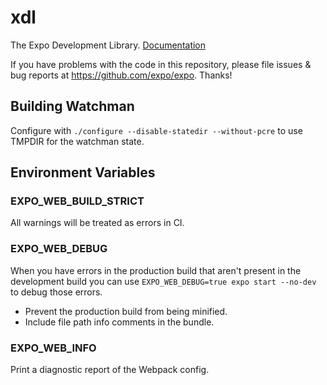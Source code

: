 # xdl

The Expo Development Library.
[Documentation](https://docs.expo.io/versions/latest/workflow/expo-cli/)

If you have problems with the code in this repository, please file issues & bug reports
at https://github.com/expo/expo. Thanks!

## Building Watchman

Configure with `./configure --disable-statedir --without-pcre` to use TMPDIR for the watchman state.

## Environment Variables

### EXPO_WEB_BUILD_STRICT

All warnings will be treated as errors in CI.

### EXPO_WEB_DEBUG

When you have errors in the production build that aren't present in the development build you can use `EXPO_WEB_DEBUG=true expo start --no-dev` to debug those errors.

- Prevent the production build from being minified.
- Include file path info comments in the bundle.

### EXPO_WEB_INFO

Print a diagnostic report of the Webpack config.
